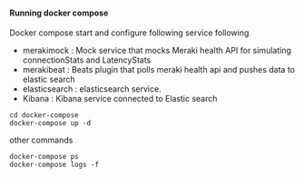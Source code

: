#### Running docker compose
Docker compose start and configure following service following
- merakimock : Mock service that mocks Meraki health API for simulating connectionStats and LatencyStats
- merakibeat : Beats plugin that polls meraki health api and pushes data to elastic search
- elasticsearch : elasticsearch service.
- Kibana : Kibana service connected to Elastic search

```
cd docker-compose
docker-compose up -d
```
other commands
```
docker-compose ps
docker-compose logs -f
```
